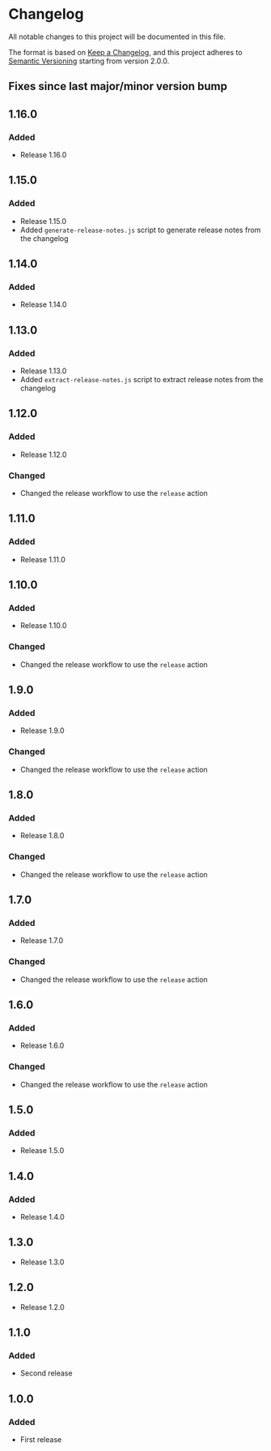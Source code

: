 # Changelog

All notable changes to this project will be documented in this file.

The format is based on [Keep a Changelog](https://keepachangelog.com/en/1.0.0/),
and this project adheres to [Semantic Versioning](https://semver.org/spec/v2.0.0.html) starting from version 2.0.0.

## Fixes since last major/minor version bump

## 1.16.0

### Added

- Release 1.16.0

## 1.15.0

### Added

- Release 1.15.0
- Added `generate-release-notes.js` script to generate release notes from the changelog

## 1.14.0

### Added

- Release 1.14.0

## 1.13.0

### Added

- Release 1.13.0
- Added `extract-release-notes.js` script to extract release notes from the changelog

## 1.12.0

### Added

- Release 1.12.0

### Changed

- Changed the release workflow to use the `release` action

## 1.11.0

### Added

- Release 1.11.0

## 1.10.0

### Added

- Release 1.10.0

### Changed

- Changed the release workflow to use the `release` action

## 1.9.0

### Added

- Release 1.9.0

### Changed

- Changed the release workflow to use the `release` action

## 1.8.0

### Added

- Release 1.8.0

### Changed

- Changed the release workflow to use the `release` action

## 1.7.0

### Added

- Release 1.7.0

### Changed

- Changed the release workflow to use the `release` action

## 1.6.0

### Added

- Release 1.6.0

### Changed

- Changed the release workflow to use the `release` action

## 1.5.0

### Added

- Release 1.5.0

## 1.4.0

### Added

- Release 1.4.0

## 1.3.0

- Release 1.3.0

## 1.2.0

- Release 1.2.0

## 1.1.0

### Added

- Second release

## 1.0.0

### Added

- First release
